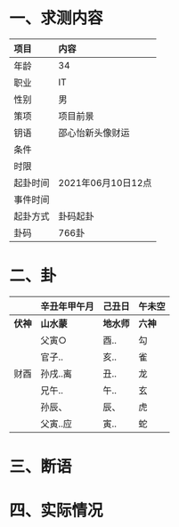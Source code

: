 # 一、求测内容
|项目|内容|
|:-|:-|
|年龄|34|
|职业|IT|
|性别|男|
|策项|项目前景|
|钥语|邵心怡新头像财运|
|条件||
|时限||
|起卦时间|2021年06月10日12点|
|事件时间||
|起卦方式|卦码起卦|
|卦码|766卦|

# 二、卦
||辛丑年甲午月|己丑日|午未空|
|:-|:-|:-|:-|
|**伏神**|**山水蒙**|**地水师**|**六神**|
||父寅○|酉..|勾|
||官子..|亥..|雀|
|财酉|孙戌..离|丑..|龙|
||兄午..|午..|玄|
||孙辰、|辰、|虎|
||父寅..应|寅..|蛇|


# 三、断语

# 四、实际情况